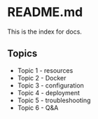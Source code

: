 # README.md

This is the index for docs.

## Topics

- Topic 1 - resources
- Topic 2 - Docker
- Topic 3 - configuration
- Topic 4 - deployment
- Topic 5 - troubleshooting
- Topic 6 - Q&A


